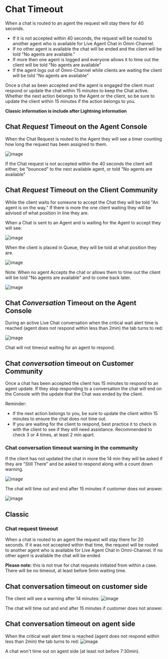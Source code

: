 
# Chat Timeout

When a chat is routed to an agent the request will stay there for 40 seconds. 

   - If it is not accepted within 40 seconds, the request will be routed to another agent who is available for Live Agent Chat in Omni-Channel. 
   - If no other agent is available the chat will be ended and the client will be told "No agents are available."
   - If more then one agent is logged and everyone allows it to time out  the client will be told "No agents are available"
   - If the agent logs out of Omni-Channel while clients are waiting the client will be told "No agents are available"

Once a chat as been accepted and the agent is engaged the client must respond or update the chat within 15 minutes to keep the Chat active. Whether the next action belongs to the Agent or the client, so be sure to update the client within 15 minutes if the action belongs to you.

**Classic information is include after Lightning information**

## Chat _Request_ Timeout on the Agent Console

When the Chat Request is routed to the Agent they will see a timer counting how long the request has been assigned to them.  

![image](https://media.github.ibm.com/user/79767/files/3cb97580-6f1e-11e9-9f96-eb46a231589c)


If the Chat request is not accepted within the 40 seconds the client will either; be "bounced" to the next available agent, or told "No agents are available"


## Chat _Request_ Timeout on the Client Community

While the client waits for someone to accept the Chat they will be told "An agent is on the way." If there is more the one client waiting they will be advised of what position in line they are.

When a Chat is sent to an Agent and is waiting for the Agent to accept they will see:

![image](https://media.github.ibm.com/user/79767/files/2f998800-6f18-11e9-8a0b-d50077e77ad5) 

When the client is placed in Queue, they will be told at what position they are.

![image](https://media.github.ibm.com/user/79767/files/8eabcc80-6f19-11e9-831a-a19b5f2e5680)

Note: When no agent Accepts the chat or allows them to time out the client will be told "No agents are available" and to come back later.

![image](https://media.github.ibm.com/user/79767/files/9e76e100-6f18-11e9-8e5c-9d1fcf982862)


## Chat _Conversation_ Timeout on the Agent Console

During an active Live Chat conversation when the critical wait alert time is reached (agent does not respond within less than 2min) the tab turns to red:

![image](https://media.github.ibm.com/user/79767/files/30ade080-7010-11e9-91b2-221f51143a4c)


Chat will not timeout waiting for an agent to respond.

## Chat _conversation_ timeout on Customer Community

Once a chat has been accepted the client has 15 minutes to respond to an agent update.  If they stop responding to a conversation the chat will end on the Console with the update that the Chat was ended by the client. 

Reminder: 

   - If the next action belongs to you, be sure to update the client within 15 minutes to ensure the chat does not time out.
   - If you are waiting for the client to respond, best practice it to check in with the client to see if they still need assistance.  Recommended to check 3 or 4 times, at least 2 min apart.

### Chat conversation timeout warning in the community

If the client has not updated the chat in more the 14 min they will be asked if they are "Still There" and be asked to respond along with a count down warning.

![image](https://media.github.ibm.com/user/79767/files/ae92be80-6f20-11e9-9bee-831c1882b4a6)

The chat will time out and end after 15 minutes if customer does not answer.

![image](https://media.github.ibm.com/user/79767/files/bb1c1480-6f2a-11e9-9713-634ee0876e34)


## Classic

### Chat request timeout
When a chat is routed to an agent the request will stay there for 20 seconds. If it was not accepted within that time, the request will be routed to another agent who is available for Live Agent Chat in Omni-Channel. If no other agent is available the chat will be ended. 

**Please note:** this is not true for chat requests initiated from within a case. There will be no timeout, at least before 5min waiting time.

## Chat conversation timeout on customer side

The client will see a warning after 14 minutes:
![image](https://media.github.ibm.com/user/148692/files/f7e2fc2c-c565-11e8-90e4-4d64070010b7)

The chat will time out and end after 15 minutes if customer does not answer.

## Chat conversation timeout on agent side

When the critical wait alert time is reached (agent does not respond within less than 2min) the tab turns to red:
![image](https://media.github.ibm.com/user/148692/files/f4264ae0-c564-11e8-9953-7d37ab302b68)

A chat won't time out on agent side (at least not before 7:30min).


